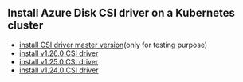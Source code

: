 ## Install Azure Disk CSI driver on a Kubernetes cluster

 - [install CSI driver master version](./install-csi-driver-master.md)(only for testing purpose)
 - [install v1.26.0 CSI driver](./install-csi-driver-v1.26.0.md)
 - [install v1.25.0 CSI driver](./install-csi-driver-v1.25.0.md)
 - [install v1.24.0 CSI driver](./install-csi-driver-v1.24.0.md)
